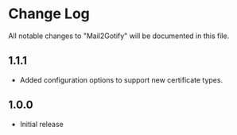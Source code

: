 # Change Log

All notable changes to "Mail2Gotify" will be documented in this file.

## 1.1.1

- Added configuration options to support new certificate types.

## 1.0.0

- Initial release